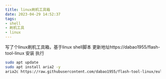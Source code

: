 ```yaml
---
title: linux刷机工具箱
date: 2023-04-29 14:52:37
tags:
- shell
- 刷机工具
- linux
---
```

写了个linux刷机工具箱，基于linux shell脚本
更新地址https://dabao1955/flash-tool-linux
安装
执行
```bash
sudo apt update
sudo apt install aria2 -y
aria2c https://raw.githubusercontent.com/dabao1955/flash-tool-linux/eula/setup.sh | bash
```
